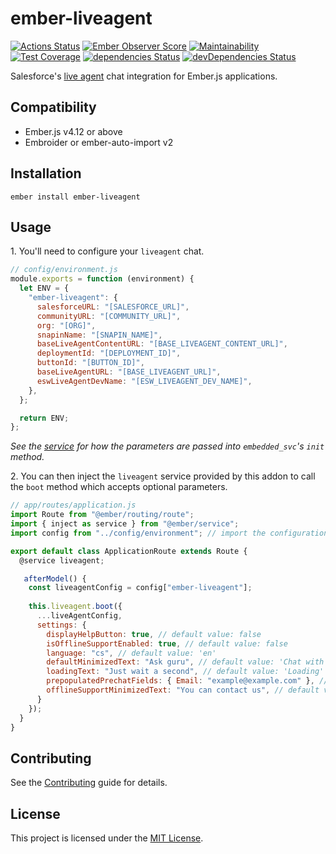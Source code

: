 # ember-liveagent

[![Actions Status](https://github.com/zonkyio/ember-liveagent/workflows/CI/badge.svg)](https://github.com/zonkyio/ember-liveagent/actions)
[![Ember Observer Score](https://emberobserver.com/badges/ember-liveagent.svg)](https://emberobserver.com/addons/ember-liveagent)
[![Maintainability](https://api.codeclimate.com/v1/badges/1f036b2befff3579f2f7/maintainability)](https://codeclimate.com/github/zonkyio/ember-liveagent/maintainability)
[![Test Coverage](https://api.codeclimate.com/v1/badges/1f036b2befff3579f2f7/test_coverage)](https://codeclimate.com/github/zonkyio/ember-liveagent/test_coverage)
[![dependencies Status](https://david-dm.org/zonkyio/ember-liveagent/status.svg)](https://david-dm.org/zonkyio/ember-liveagent)
[![devDependencies Status](https://david-dm.org/zonkyio/ember-liveagent/dev-status.svg)](https://david-dm.org/zonkyio/ember-liveagent?type=dev)

Salesforce's [live agent](https://www.salesforce.com/products/service-cloud/features/live-agent/) chat integration for Ember.js applications.

## Compatibility

- Ember.js v4.12 or above
- Embroider or ember-auto-import v2

## Installation

```
ember install ember-liveagent
```

## Usage

1\. You'll need to configure your `liveagent` chat.

```javascript
// config/environment.js
module.exports = function (environment) {
  let ENV = {
    "ember-liveagent": {
      salesforceURL: "[SALESFORCE_URL]",
      communityURL: "[COMMUNITY_URL]",
      org: "[ORG]",
      snapinName: "[SNAPIN_NAME]",
      baseLiveAgentContentURL: "[BASE_LIVEAGENT_CONTENT_URL]",
      deploymentId: "[DEPLOYMENT_ID]",
      buttonId: "[BUTTON_ID]",
      baseLiveAgentURL: "[BASE_LIVEAGENT_URL]",
      eswLiveAgentDevName: "[ESW_LIVEAGENT_DEV_NAME]",
    },
  };

  return ENV;
};
```

_See the [service](ember-liveagent/src/services/liveagent.ts) for how the parameters are passed into `embedded_svc`'s `init` method._

2\. You can then inject the `liveagent` service provided by this addon to call the `boot` method which accepts optional parameters.

```javascript
// app/routes/application.js
import Route from "@ember/routing/route";
import { inject as service } from "@ember/service";
import config from "../config/environment"; // import the configuration

export default class ApplicationRoute extends Route {
  @service liveagent;

   afterModel() {
    const liveagentConfig = config["ember-liveagent"];
    
    this.liveagent.boot({
      ...liveAgentConfig,
      settings: {
        displayHelpButton: true, // default value: false
        isOfflineSupportEnabled: true, // default value: false
        language: "cs", // default value: 'en'
        defaultMinimizedText: "Ask guru", // default value: 'Chat with an Expert'
        loadingText: "Just wait a second", // default value: 'Loading'
        prepopulatedPrechatFields: { Email: "example@example.com" }, // default value: {}
        offlineSupportMinimizedText: "You can contact us", // default value: 'Contact Us'
      }
    });
  }
}
```

## Contributing

See the [Contributing](CONTRIBUTING.md) guide for details.

## License

This project is licensed under the [MIT License](LICENSE.md).
